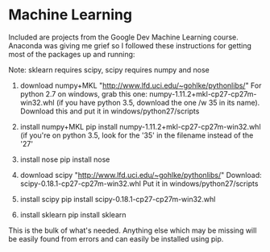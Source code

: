 # Machine Learning
Included are projects from the Google Dev Machine Learning course. Anaconda was giving me grief so I followed these instructions for getting most of the packages up and running:

Note: sklearn requires scipy, scipy requires numpy and nose

1. download numpy+MKL
"http://www.lfd.uci.edu/~gohlke/pythonlibs/" 
For python 2.7 on windows, grab this one: numpy-1.11.2+mkl-cp27-cp27m-win32.whl (if you have python 3.5, download the one /w 35 in its name). Download this and put it in windows/python27/scripts

2. install numpy+MKL
pip install numpy-1.11.2+mkl-cp27-cp27m-win32.whl
(if you're on python 3.5, look for the '35' in the filename instead of the '27'

3. install nose
pip install nose

4. download scipy
"http://www.lfd.uci.edu/~gohlke/pythonlibs/" 
Download: scipy-0.18.1-cp27-cp27m-win32.whl
Put it in windows/python27/scripts

5. install scipy
pip install scipy-0.18.1-cp27-cp27m-win32.whl

6. install sklearn
pip install sklearn

This is the bulk of what's needed. Anything else which may be missing will be easily found from errors and can easily be installed using pip.
